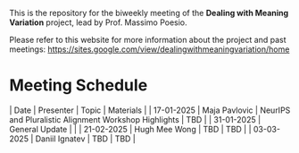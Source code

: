 This is the repository for the biweekly meeting of the **Dealing with Meaning Variation** project, lead by Prof. Massimo Poesio.

Please refer to this website for more information about the project and past meetings: https://sites.google.com/view/dealingwithmeaningvariation/home


# Meeting Schedule

| Date | Presenter | Topic | Materials |
| 17-01-2025 | Maja Pavlovic | NeurIPS and Pluralistic Alignment Workshop Highlights | TBD |
| 31-01-2025 | General Update |  |
| 21-02-2025 | Hugh Mee Wong | TBD | TBD |
| 03-03-2025 | Daniil Ignatev | TBD | TBD |

